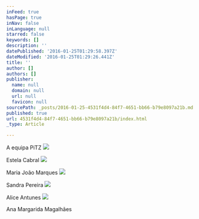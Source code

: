 ```yaml
---
inFeed: true
hasPage: true
inNav: false
inLanguage: null
starred: false
keywords: []
description: ''
datePublished: '2016-01-25T01:29:58.397Z'
dateModified: '2016-01-25T01:29:26.441Z'
title: ''
author: []
authors: []
publisher:
  name: null
  domain: null
  url: null
  favicon: null
sourcePath: _posts/2016-01-25-4531f4d4-84f7-4651-bb66-b79e8097a21b.md
published: true
url: 4531f4d4-84f7-4651-bb66-b79e8097a21b/index.html
_type: Article

---
```

A equipa PiTZ
![](https://the-grid-user-content.s3-us-west-2.amazonaws.com/d40b6b9d-d13b-415e-adcb-cc25f57a3240.jpg)

Estela Cabral
![](https://the-grid-user-content.s3-us-west-2.amazonaws.com/5bc7fe4a-9381-48b6-a252-2b11c83b0da2.jpg)

Maria João Marques
![](https://the-grid-user-content.s3-us-west-2.amazonaws.com/018517f5-8cf7-4315-b5cd-4e421e0359a7.jpg)

Sandra Pereira
![](https://the-grid-user-content.s3-us-west-2.amazonaws.com/2a379693-b664-459a-bef8-7fdb90b9f589.jpg)

Alice Antunes
![](https://the-grid-user-content.s3-us-west-2.amazonaws.com/8463af8b-308f-4bc2-a842-ae7b75ce66d2.jpg)

Ana Margarida Magalhães